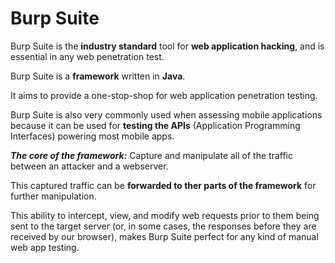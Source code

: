 # Burp Suite

Burp Suite is the **industry standard** tool for **web application hacking**, and is essential in any web penetration test.

Burp Suite is a **framework** written in **Java**.

It aims to provide a one-stop-shop for web application penetration testing.

Burp Suite is also very commonly used when assessing mobile applications because it can be used for **testing the APIs** (Application Programming Interfaces) powering most mobile apps.

***The core of the framework:*** Capture and manipulate all of the traffic between an attacker and a webserver.

This captured traffic can be **forwarded to ther parts of the framework** for further manipulation.

This ability to intercept, view, and modify web requests prior to them being sent to the target server (or, in some cases, the responses before they are received by our browser), makes Burp Suite perfect for any kind of manual web app testing.